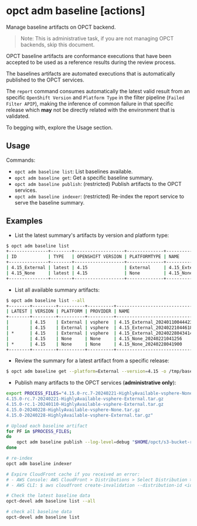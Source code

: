 # opct adm baseline [actions]

Manage baseline artifacts on OPCT backend.

> Note: This is administrative task, if you are not managing OPCT backends, skip this document.

OPCT baseline artifacts are conformance executions that have been accepted to
be used as a reference results during the review process.

The baselines artifacts are automated executions that is automatically published to
the OPCT services.

The `report` command consumes automatically the latest valid result from an specific
`OpenShift Version` and `Platform Type` in the filter pipeline (`Failed Filter APIP`),
making the inference of common failure in that specific release which **may** not be directly
related with the environment that is validated.

To begging with, explore the Usage section.

## Usage

Commands:
- `opct adm baseline list`: List baselines available.
- `opct adm baseline get`: Get a specific baseline summary.
- `opct adm baseline publish`: (restricted) Publish artifacts to the OPCT services.
- `opct adm baseline indexer`: (restricted) Re-index the report service to serve the baseline summary.

## Examples

- List the latest summary's artifacts by version and platform type:

```bash
$ opct adm baseline list
+---------------+--------+-------------------+--------------+------------------------------+
| ID            | TYPE   | OPENSHIFT VERSION | PLATFORMTYPE | NAME                         |
+---------------+--------+-------------------+--------------+------------------------------+
| 4.15_External | latest | 4.15              | External     | 4.15_External_20240228043414 |
| 4.15_None     | latest | 4.15              | None         | 4.15_None_20240228041900     |
+---------------+--------+-------------------+--------------+------------------------------+
```

- List all available summary artifacts:

```bash
$ opct adm baseline list --all
+--------+---------+----------+----------+------------------------------+
| LATEST | VERSION | PLATFORM | PROVIDER | NAME                         |
+--------+---------+----------+----------+------------------------------+
|        | 4.15    | External | vsphere  | 4.15_External_20240110044423 |
|        | 4.15    | External | vsphere  | 4.15_External_20240221044618 |
| *      | 4.15    | External | vsphere  | 4.15_External_20240228043414 |
|        | 4.15    | None     | None     | 4.15_None_20240221041256     |
| *      | 4.15    | None     | None     | 4.15_None_20240228041900     |
+--------+---------+----------+----------+------------------------------+
```

- Review the summary for a latest artifact from a specific release:

```bash
$ opct adm baseline get --platform=External --version=4.15 -o /tmp/baseline-summary.json
```

- Publish many artifacts to the OPCT services (**administrative only**):

```bash
export PROCESS_FILES="4.15.0-rc.7-20240221-HighlyAvailable-vsphere-None.tar.gz
4.15.0-rc.7-20240221-HighlyAvailable-vsphere-External.tar.gz
4.15.0-rc.1-20240110-HighlyAvailable-vsphere-External.tar.gz
4.15.0-20240228-HighlyAvailable-vsphere-None.tar.gz
4.15.0-20240228-HighlyAvailable-vsphere-External.tar.gz"

# Upload each baseline artifact
for PF in $PROCESS_FILES;
do
    opct adm baseline publish --log-level=debug "$HOME/opct/s3-bucket-results/v0.4.0/default/$PF";
done

# re-index
opct adm baseline indexer

# Expire CloudFront cache if you received an error:
# - AWS Console: AWS CloudFront > Distributions > Select Distribution > Invalidations > Create new expiring '/*'
# - AWS CLI: $ aws cloudfront create-invalidation --distribution-id <id> --paths /*

# Check the latest baseline data
opct-devel adm baseline list --all

# check all baseline data
opct-devel adm baseline list
```
